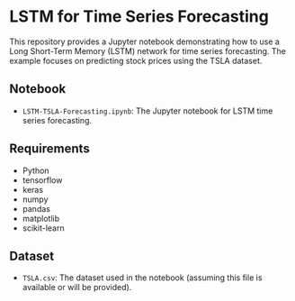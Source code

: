 # LSTM for Time Series Forecasting

This repository provides a Jupyter notebook demonstrating how to use a Long Short-Term Memory (LSTM) network for time series forecasting. The example focuses on predicting stock prices using the TSLA dataset.

## Notebook

- `LSTM-TSLA-Forecasting.ipynb`: The Jupyter notebook for LSTM time series forecasting.

## Requirements

- Python
- tensorflow
- keras
- numpy
- pandas
- matplotlib
- scikit-learn

## Dataset

- `TSLA.csv`: The dataset used in the notebook (assuming this file is available or will be provided).
